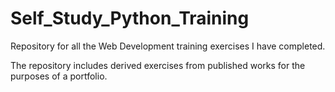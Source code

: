 # Self_Study_Python_Training
Repository for all the Web Development training exercises I have completed.

The repository includes derived exercises from published works for the purposes of a portfolio.
